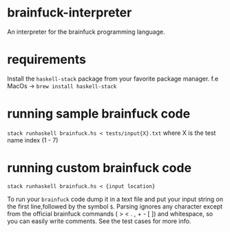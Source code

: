 # brainfuck-interpreter
An interpreter for the brainfuck programming language.

# requirements
Install the `haskell-stack` package from your favorite package manager.
f.e MacOs -> `brew install haskell-stack`

# running sample brainfuck code
`stack runhaskell brainfuck.hs < tests/input{X}.txt` where X is the test name index (1 - 7)

# running custom brainfuck code
`stack runhaskell brainfuck.hs < {input location}`

To run your `brainfuck` code dump it in a text file and put your input string on the first line,followed by the symbol `$`. Parsing ignores any character except from the official brainfuck commands ( > < . , + - [ ]) and whitespace, so you can easily write comments.
See the test cases for more info.
